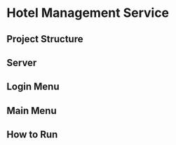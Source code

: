# Hotel Management Service

## Project Structure

## Server

## Login Menu

## Main Menu

## How to Run
